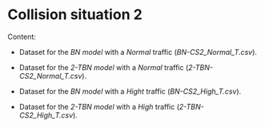 # Collision situation 2

Content:

* Dataset for the _BN model_ with a _Normal_ traffic (_BN-CS2_Normal_T.csv_).

* Dataset for the _2-TBN model_ with a _Normal_ traffic (_2-TBN-CS2_Normal_T.csv_).

* Dataset for the _BN model_ with a _Hight_ traffic (_BN-CS2_High_T.csv_).

* Dataset for the _2-TBN model_ with a _High_ traffic (_2-TBN-CS2_High_T.csv_).
